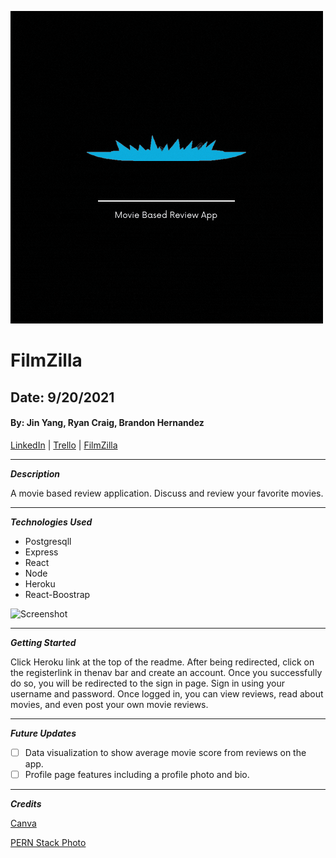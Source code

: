![FilmZilla](/images/FilmZilla.gif)

# FilmZilla

## Date: 9/20/2021

#### By: Jin Yang, Ryan Craig, Brandon Hernandez

[LinkedIn](https://www.linkedin.com/in/ryancraigeit/) | [Trello](https://trello.com/b/RphGtCV2/filmzilla) | [FilmZilla](https://filmzilla.herokuapp.com/)

---

**_Description_**

A movie based review application. Discuss and review your favorite movies.

---

**_Technologies Used_**

- Postgresqll
- Express
- React
- Node
- Heroku
- React-Boostrap

![Screenshot](https://repository-images.githubusercontent.com/141744474/1ce68080-769e-11ea-8f62-d743905db95e)

---

**_Getting Started_**

Click Heroku link at the top of the readme. After being redirected, click on the registerlink in thenav bar and create an account. Once you successfully do so, you will be redirected to the sign in page. Sign in using your username and password. Once logged in, you can view reviews, read about movies, and even post your own movie reviews.

---

**_Future Updates_**

- [ ] Data visualization to show average movie score from reviews on the app.
- [ ] Profile page features including a profile photo and bio.

---

**_Credits_**

[Canva](canva.com)

[PERN Stack Photo](https://external-content.duckduckgo.com/iu/?u=http%3A%2F%2Fwww.anycouponcode.net%2Fwp-content%2Fuploads%2F2020%2F11%2FPERN-Stack-Build-a-Yelp-clone-PostgresExpressReactNode.jpg&f=1&nofb=1)
